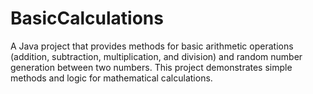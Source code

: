 # BasicCalculations
A Java project that provides methods for basic arithmetic operations (addition, subtraction, multiplication, and division) and random number generation between two numbers. This project demonstrates simple methods and logic for mathematical calculations.
